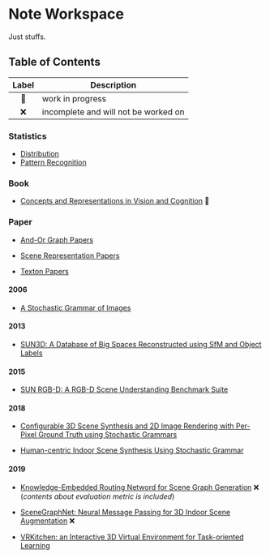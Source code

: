 # Note Workspace
Just stuffs.


## Table of Contents
| Label |             Description              |
|:-----:|--------------------------------------|
|  🚧   | work in progress                     |
|  ❌   | incomplete and will not be worked on |

### Statistics
- [Distribution](https://github.com/Neur1n/note_ws/tree/master/statistics/part_distribution)
- [Pattern Recognition](https://github.com/Neur1n/note_ws/tree/master/statistics/part_pattern_recognition)

### Book
- [Concepts and Representations in Vision and Cognition](https://github.com/Neur1n/note_ws/tree/master/book/concepts_and_representations_in_vision_and_cognition) 🚧

### Paper
- [And-Or Graph Papers](https://github.com/Neur1n/note_ws/tree/master/paper/aog)

- [Scene Representation Papers](https://github.com/Neur1n/note_ws/tree/master/paper/scene_representation)

- [Texton Papers](https://github.com/Neur1n/note_ws/tree/master/paper/texton)

#### 2006
- [A Stochastic Grammar of Images](https://github.com/Neur1n/note_ws/tree/master/paper/a_stochastic_grammar_of_images)

#### 2013
- [SUN3D: A Database of Big Spaces Reconstructed using SfM and Object Labels](https://github.com/Neur1n/note_ws/blob/master/paper/datasets/2013_sun3d.ipynb)

#### 2015
- [SUN RGB-D: A RGB-D Scene Understanding Benchmark Suite](https://github.com/Neur1n/note_ws/blob/master/paper/datasets/2015_sun_rgbd.ipynb)

#### 2018
- [Configurable 3D Scene Synthesis and 2D Image Rendering with Per-Pixel Ground Truth using Stochastic Grammars](https://github.com/Neur1n/note_ws/tree/master/paper/2018_configurable_scene_synthesis)

- [Human-centric Indoor Scene Synthesis Using Stochastic Grammar](https://github.com/Neur1n/note_ws/tree/master/paper/2018_human_centric_synthesis)

#### 2019
- [Knowledge-Embedded Routing Netword for Scene Graph Generation](https://github.com/Neur1n/note_ws/tree/master/paper/2019_kern) ❌ (*contents about evaluation metric is included*)

- [SceneGraphNet: Neural Message Passing for 3D Indoor Scene Augmentation](https://github.com/Neur1n/note_ws/tree/master/paper/2019_scene_graph_net) ❌

- [VRKitchen: an Interactive 3D Virtual Environment for Task-oriented Learning](https://github.com/Neur1n/note_ws/tree/master/paper/2019_xfgao_vrkitchen)
